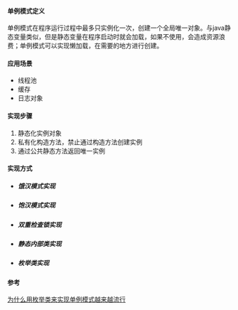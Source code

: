 #### 单例模式定义 

单例模式在程序运行过程中最多只实例化一次，创建一个全局唯一对象。与java静态变量类似，但是静态变量在程序启动时就会加载，如果不使用，会造成资源浪费；单例模式可以实现懒加载，在需要的地方进行创建。



#### 应用场景

- 线程池
- 缓存
- 日志对象



#### 实现步骤

1. 静态化实例对象
2. 私有化构造方法，禁止通过构造方法创建实例
3. 通过公共静态方法返回唯一实例



#### 实现方式

- ##### 饿汉模式实现

- ##### 饱汉模式实现

- ##### 双重检查锁实现

- ##### 静态内部类实现

- ##### 枚举类实现



#### 参考

[为什么用枚举类来实现单例模式越来越流行](https://juejin.im/post/5d64ca62f265da03b638bb47#heading-16 ) 

